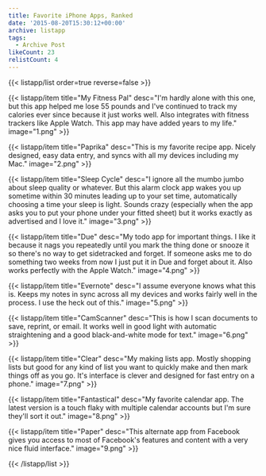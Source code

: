 ```yaml
---
title: Favorite iPhone Apps, Ranked
date: '2015-08-20T15:30:12+00:00'
archive: listapp
tags: 
  - Archive Post
likeCount: 23
relistCount: 4
---
```



{{< listapp/list order=true reverse=false >}}

   {{< listapp/item title="My Fitness Pal"
      desc="I'm hardly alone with this one, but this app helped me lose 55 pounds and I've continued to track my calories ever since because it just works well. Also integrates with fitness trackers like Apple Watch. This app may have added years to my life."
      image="1.png" >}}

   {{< listapp/item title="Paprika"
      desc="This is my favorite recipe app. Nicely designed, easy data entry, and syncs with all my devices including my Mac."
      image="2.png" >}}

   {{< listapp/item title="Sleep Cycle"
      desc="I ignore all the mumbo jumbo about sleep quality or whatever. But this alarm clock app wakes you up sometime within 30 minutes leading up to your set time, automatically choosing a time your sleep is light. Sounds crazy (especially when the app asks you to put your phone under your fitted sheet) but it works exactly as advertised and I love it."
      image="3.png" >}}

   {{< listapp/item title="Due"
      desc="My todo app for important things. I like it because it nags you repeatedly until you mark the thing done or snooze it so there's no way to get sidetracked and forget. If someone asks me to do something two weeks from now I just put it in Due and forget about it. Also works perfectly with the Apple Watch."
      image="4.png" >}}

   {{< listapp/item title="Evernote"
      desc="I assume everyone knows what this is. Keeps my notes in sync across all my devices and works fairly well in the process. I use the heck out of this."
      image="5.png" >}}

   {{< listapp/item title="CamScanner"
      desc="This is how I scan documents to save, reprint, or email. It works well in good light with automatic straightening and a good black-and-white mode for text."
      image="6.png" >}}

   {{< listapp/item title="Clear"
      desc="My making lists app. Mostly shopping lists but good for any kind of list you want to quickly make and then mark things off as you go. It's interface is clever and designed for fast entry on a phone."
      image="7.png" >}}

   {{< listapp/item title="Fantastical"
      desc="My favorite calendar app. The latest version is a touch flaky with multiple calendar accounts but I'm sure they'll sort it out."
      image="8.png" >}}

   {{< listapp/item title="Paper"
      desc="This alternate app from Facebook gives you access to most of Facebook's features and content with a very nice fluid interface."
      image="9.png" >}}

{{< /listapp/list >}}
